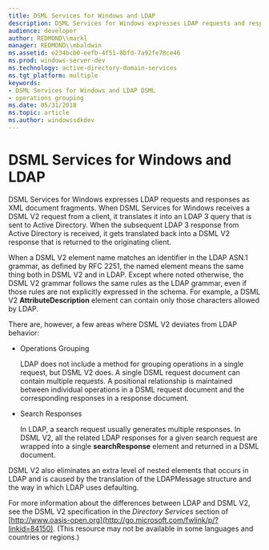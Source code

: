 ```yaml
---
title: DSML Services for Windows and LDAP
description: DSML Services for Windows expresses LDAP requests and responses as XML document fragments.
audience: developer
author: REDMOND\\markl
manager: REDMOND\\mbaldwin
ms.assetid: e234bcb0-eefb-4f51-8bfd-7a92fe78ce46
ms.prod: windows-server-dev
ms.technology: active-directory-domain-services
ms.tgt_platform: multiple
keywords:
- DSML Services for Windows and LDAP DSML
- operations grouping
ms.date: 05/31/2018
ms.topic: article
ms.author: windowssdkdev
---
```


# DSML Services for Windows and LDAP

DSML Services for Windows expresses LDAP requests and responses as XML document fragments. When DSML Services for Windows receives a DSML V2 request from a client, it translates it into an LDAP 3 query that is sent to Active Directory. When the subsequent LDAP 3 response from Active Directory is received, it gets translated back into a DSML V2 response that is returned to the originating client.

When a DSML V2 element name matches an identifier in the LDAP ASN.1 grammar, as defined by RFC 2251, the named element means the same thing both in DSML V2 and in LDAP. Except where noted otherwise, the DSML V2 grammar follows the same rules as the LDAP grammar, even if those rules are not explicitly expressed in the schema. For example, a DSML V2 **AttributeDescription** element can contain only those characters allowed by LDAP.

There are, however, a few areas where DSML V2 deviates from LDAP behavior:

-   Operations Grouping

    LDAP does not include a method for grouping operations in a single request, but DSML V2 does. A single DSML request document can contain multiple requests. A positional relationship is maintained between individual operations in a DSML request document and the corresponding responses in a response document.

-   Search Responses

    In LDAP, a search request usually generates multiple responses. In DSML V2, all the related LDAP responses for a given search request are wrapped into a single **searchResponse** element and returned in a DSML document.

DSML V2 also eliminates an extra level of nested elements that occurs in LDAP and is caused by the translation of the LDAPMessage structure and the way in which LDAP uses defaulting.

For more information about the differences between LDAP and DSML V2, see the DSML V2 specification in the *Directory Services* section of [http://www.oasis-open.org](http://go.microsoft.com/fwlink/p/?linkid=84150). (This resource may not be available in some languages and countries or regions.)

 

 




